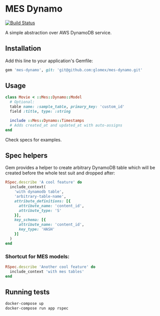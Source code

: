 # MES Dynamo

[![Build Status](https://travis-ci.com/glomex/mes-dynamo.svg?token=wTxfWxNSPNpHpdJc4pif&branch=master)](https://travis-ci.com/glomex/mes-dynamo)

A simple abstraction over AWS DynamoDB service.

## Installation

Add this line to your application's Gemfile:

```ruby
gem 'mes-dynamo', git: 'git@github.com:glomex/mes-dynamo.git'
```

## Usage

```ruby
class Movie < ::Mes::Dynamo::Model
  # Optional:
  table name: :sample_table, primary_key: 'custom_id'
  field :title, type: :string

  include ::Mes::Dynamo::Timestamps
  # Adds created_at and updated_at with auto-assigns
end
```

Check specs for examples.

## Spec helpers

Gem provides a helper to create arbitrary DynamoDB table which will be created before the whole test suit and dropped after:

```ruby
RSpec.describe 'A cool feature' do
  include_context(
    'with dynamodb table',
    'arbitrary-table-name',
    attribute_definitions: [{
      attribute_name: 'content_id',
      attribute_type: 'S'
    }],
    key_schema: [{
      attribute_name: 'content_id',
      key_type: 'HASH'
    }]
  )
end
```

### Shortcut for MES models:

```ruby
RSpec.describe 'Another cool feature' do
  include_context 'with mes tables'
end
```

## Running tests
```sh
docker-compose up
docker-compose run app rspec
```
